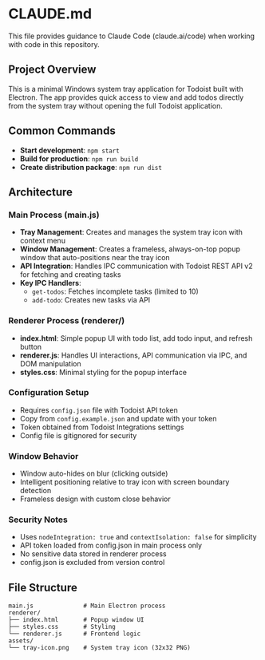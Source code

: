 # CLAUDE.md

This file provides guidance to Claude Code (claude.ai/code) when working with code in this repository.

## Project Overview

This is a minimal Windows system tray application for Todoist built with Electron. The app provides quick access to view and add todos directly from the system tray without opening the full Todoist application.

## Common Commands

- **Start development**: `npm start`
- **Build for production**: `npm run build`
- **Create distribution package**: `npm run dist`

## Architecture

### Main Process (main.js)
- **Tray Management**: Creates and manages the system tray icon with context menu
- **Window Management**: Creates a frameless, always-on-top popup window that auto-positions near the tray icon
- **API Integration**: Handles IPC communication with Todoist REST API v2 for fetching and creating tasks
- **Key IPC Handlers**:
  - `get-todos`: Fetches incomplete tasks (limited to 10)
  - `add-todo`: Creates new tasks via API

### Renderer Process (renderer/)
- **index.html**: Simple popup UI with todo list, add todo input, and refresh button
- **renderer.js**: Handles UI interactions, API communication via IPC, and DOM manipulation
- **styles.css**: Minimal styling for the popup interface

### Configuration Setup
- Requires `config.json` file with Todoist API token
- Copy from `config.example.json` and update with your token
- Token obtained from Todoist Integrations settings
- Config file is gitignored for security

### Window Behavior
- Window auto-hides on blur (clicking outside)
- Intelligent positioning relative to tray icon with screen boundary detection
- Frameless design with custom close behavior

### Security Notes
- Uses `nodeIntegration: true` and `contextIsolation: false` for simplicity
- API token loaded from config.json in main process only
- No sensitive data stored in renderer process
- config.json is excluded from version control

## File Structure
```
main.js              # Main Electron process
renderer/
├── index.html       # Popup window UI
├── styles.css       # Styling
└── renderer.js      # Frontend logic
assets/
└── tray-icon.png    # System tray icon (32x32 PNG)
```